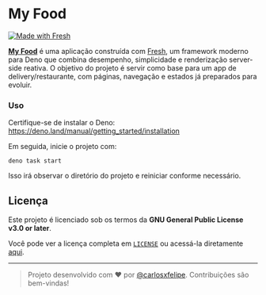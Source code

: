 # My Food

[![Made with Fresh](https://fresh.deno.dev/fresh-badge.svg)](https://fresh.deno.dev)

**[My Food](https://my-food-site.carlosxfelipe.deno.net/)** é uma aplicação
construída com [Fresh](https://fresh.deno.dev), um framework moderno para Deno
que combina desempenho, simplicidade e renderização server-side reativa. O
objetivo do projeto é servir como base para um app de delivery/restaurante, com
páginas, navegação e estados já preparados para evoluir.

### Uso

Certifique-se de instalar o Deno:
https://deno.land/manual/getting_started/installation

Em seguida, inicie o projeto com:

```
deno task start
```

Isso irá observar o diretório do projeto e reiniciar conforme necessário.

## Licença

Este projeto é licenciado sob os termos da **GNU General Public License v3.0 or
later**.

Você pode ver a licença completa em [`LICENSE`](./LICENSE) ou acessá-la
diretamente [aqui](https://www.gnu.org/licenses/gpl-3.0.txt).

---

> Projeto desenvolvido com ❤️ por
> [@carlosxfelipe](https://github.com/carlosxfelipe). Contribuições são
> bem-vindas!
